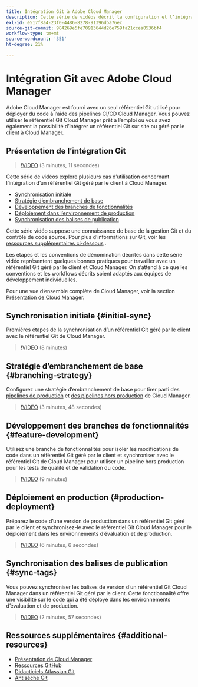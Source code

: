 ```yaml
---
title: Intégration Git à Adobe Cloud Manager
description: Cette série de vidéos décrit la configuration et l’intégration d’un référentiel Git géré par le client (on-premise) avec Adobe Cloud Manager.
exl-id: e517f8a4-23f0-4486-8278-91396dba76ec
source-git-commit: 984269e5fe70913644d26e759fa21ccea0536bf4
workflow-type: tm+mt
source-wordcount: '351'
ht-degree: 21%

---
```



# Intégration Git avec Adobe Cloud Manager

Adobe Cloud Manager est fourni avec un seul référentiel Git utilisé pour déployer du code à l’aide des pipelines CI/CD Cloud Manager. Vous pouvez utiliser le référentiel Git Cloud Manager prêt à l’emploi ou vous avez également la possibilité d’intégrer un référentiel Git sur site ou géré par le client à Cloud Manager.

## Présentation de l’intégration Git

>[!VIDEO](https://video.tv.adobe.com/v/28710/) (3 minutes, 11 secondes)

Cette série de vidéos explore plusieurs cas d’utilisation concernant l’intégration d’un référentiel Git géré par le client à Cloud Manager.

* [Synchronisation initiale](#initial-sync)
* [Stratégie d’embranchement de base](#branching-strategy)
* [Développement des branches de fonctionnalités](#feature-development)
* [Déploiement dans l’environnement de production](#production-deployment)
* [Synchronisation des balises de publication](#sync-tags)

Cette série vidéo suppose une connaissance de base de la gestion Git et du contrôle de code source. Pour plus d’informations sur Git, voir les [ressources supplémentaires ci-dessous](#additional-resources) .

Les étapes et les conventions de dénomination décrites dans cette série vidéo représentent quelques bonnes pratiques pour travailler avec un référentiel Git géré par le client et Cloud Manager. On s’attend à ce que les conventions et les workflows décrits soient adaptés aux équipes de développement individuelles.

Pour une vue d’ensemble complète de Cloud Manager, voir la section [Présentation de Cloud Manager](/help/introduction.md).

## Synchronisation initiale {#initial-sync}

Premières étapes de la synchronisation d’un référentiel Git géré par le client avec le référentiel Git de Cloud Manager.

>[!VIDEO](https://video.tv.adobe.com/v/28711/?quality=12) (8 minutes)

## Stratégie d’embranchement de base {#branching-strategy}

Configurez une stratégie d’embranchement de base pour tirer parti des [pipelines de production](/help/using/production-pipelines.md) et [des pipelines hors production](/help/using/non-production-pipelines.md) de Cloud Manager.

>[!VIDEO](https://video.tv.adobe.com/v/28712/?quality=12) (3 minutes, 48 secondes)

## Développement des branches de fonctionnalités {#feature-development}

Utilisez une branche de fonctionnalités pour isoler les modifications de code dans un référentiel Git géré par le client et synchroniser avec le référentiel Git de Cloud Manager pour utiliser un pipeline hors production pour les tests de qualité et de validation du code.

>[!VIDEO](https://video.tv.adobe.com/v/28723/?quality=12) (9 minutes)

## Déploiement en production {#production-deployment}

Préparez le code d’une version de production dans un référentiel Git géré par le client et synchronisez-le avec le référentiel Git Cloud Manager pour le déploiement dans les environnements d’évaluation et de production.

>[!VIDEO](https://video.tv.adobe.com/v/28724/?quality=12) (6 minutes, 6 secondes)

## Synchronisation des balises de publication {#sync-tags}

Vous pouvez synchroniser les balises de version d’un référentiel Git Cloud Manager dans un référentiel Git géré par le client. Cette fonctionnalité offre une visibilité sur le code qui a été déployé dans les environnements d’évaluation et de production.

>[!VIDEO](https://video.tv.adobe.com/v/28725/?quality=12) (2 minutes, 57 secondes)

## Ressources supplémentaires {#additional-resources}

* [Présentation de Cloud Manager](/help/introduction.md)
* [Ressources GitHub](https://docs.github.com/en/get-started/getting-started-with-git/set-up-git)
* [Didacticiels Atlassian Git](https://www.atlassian.com/git/tutorials/what-is-version-control)
* [Antisèche Git](https://education.github.com/git-cheat-sheet-education.pdf)
